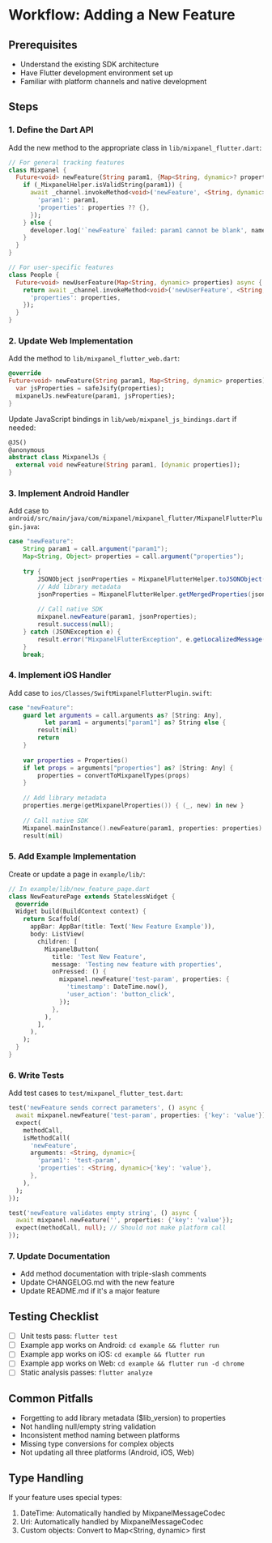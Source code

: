 # Workflow: Adding a New Feature

## Prerequisites
- Understand the existing SDK architecture
- Have Flutter development environment set up
- Familiar with platform channels and native development

## Steps

### 1. **Define the Dart API**
Add the new method to the appropriate class in `lib/mixpanel_flutter.dart`:

```dart
// For general tracking features
class Mixpanel {
  Future<void> newFeature(String param1, {Map<String, dynamic>? properties}) async {
    if (_MixpanelHelper.isValidString(param1)) {
      await _channel.invokeMethod<void>('newFeature', <String, dynamic>{
        'param1': param1,
        'properties': properties ?? {},
      });
    } else {
      developer.log('`newFeature` failed: param1 cannot be blank', name: 'Mixpanel');
    }
  }
}

// For user-specific features
class People {
  Future<void> newUserFeature(Map<String, dynamic> properties) async {
    return await _channel.invokeMethod<void>('newUserFeature', <String, dynamic>{
      'properties': properties,
    });
  }
}
```

### 2. **Update Web Implementation**
Add the method to `lib/mixpanel_flutter_web.dart`:

```dart
@override
Future<void> newFeature(String param1, Map<String, dynamic> properties) async {
  var jsProperties = safeJsify(properties);
  mixpanelJs.newFeature(param1, jsProperties);
}
```

Update JavaScript bindings in `lib/web/mixpanel_js_bindings.dart` if needed:
```dart
@JS()
@anonymous
abstract class MixpanelJs {
  external void newFeature(String param1, [dynamic properties]);
}
```

### 3. **Implement Android Handler**
Add case to `android/src/main/java/com/mixpanel/mixpanel_flutter/MixpanelFlutterPlugin.java`:

```java
case "newFeature":
    String param1 = call.argument("param1");
    Map<String, Object> properties = call.argument("properties");
    
    try {
        JSONObject jsonProperties = MixpanelFlutterHelper.toJSONObject(properties);
        // Add library metadata
        jsonProperties = MixpanelFlutterHelper.getMergedProperties(jsonProperties, mixpanelProperties);
        
        // Call native SDK
        mixpanel.newFeature(param1, jsonProperties);
        result.success(null);
    } catch (JSONException e) {
        result.error("MixpanelFlutterException", e.getLocalizedMessage(), null);
    }
    break;
```

### 4. **Implement iOS Handler**
Add case to `ios/Classes/SwiftMixpanelFlutterPlugin.swift`:

```swift
case "newFeature":
    guard let arguments = call.arguments as? [String: Any],
          let param1 = arguments["param1"] as? String else {
        result(nil)
        return
    }
    
    var properties = Properties()
    if let props = arguments["properties"] as? [String: Any] {
        properties = convertToMixpanelTypes(props)
    }
    
    // Add library metadata
    properties.merge(getMixpanelProperties()) { (_, new) in new }
    
    // Call native SDK
    Mixpanel.mainInstance().newFeature(param1, properties: properties)
    result(nil)
```

### 5. **Add Example Implementation**
Create or update a page in `example/lib/`:

```dart
// In example/lib/new_feature_page.dart
class NewFeaturePage extends StatelessWidget {
  @override
  Widget build(BuildContext context) {
    return Scaffold(
      appBar: AppBar(title: Text('New Feature Example')),
      body: ListView(
        children: [
          MixpanelButton(
            title: 'Test New Feature',
            message: 'Testing new feature with properties',
            onPressed: () {
              mixpanel.newFeature('test-param', properties: {
                'timestamp': DateTime.now(),
                'user_action': 'button_click',
              });
            },
          ),
        ],
      ),
    );
  }
}
```

### 6. **Write Tests**
Add test cases to `test/mixpanel_flutter_test.dart`:

```dart
test('newFeature sends correct parameters', () async {
  await mixpanel.newFeature('test-param', properties: {'key': 'value'});
  expect(
    methodCall,
    isMethodCall(
      'newFeature',
      arguments: <String, dynamic>{
        'param1': 'test-param',
        'properties': <String, dynamic>{'key': 'value'},
      },
    ),
  );
});

test('newFeature validates empty string', () async {
  await mixpanel.newFeature('', properties: {'key': 'value'});
  expect(methodCall, null); // Should not make platform call
});
```

### 7. **Update Documentation**
- Add method documentation with triple-slash comments
- Update CHANGELOG.md with the new feature
- Update README.md if it's a major feature

## Testing Checklist
- [ ] Unit tests pass: `flutter test`
- [ ] Example app works on Android: `cd example && flutter run`
- [ ] Example app works on iOS: `cd example && flutter run`
- [ ] Example app works on Web: `cd example && flutter run -d chrome`
- [ ] Static analysis passes: `flutter analyze`

## Common Pitfalls
- Forgetting to add library metadata ($lib_version) to properties
- Not handling null/empty string validation
- Inconsistent method naming between platforms
- Missing type conversions for complex objects
- Not updating all three platforms (Android, iOS, Web)

## Type Handling
If your feature uses special types:
1. DateTime: Automatically handled by MixpanelMessageCodec
2. Uri: Automatically handled by MixpanelMessageCodec
3. Custom objects: Convert to Map<String, dynamic> first